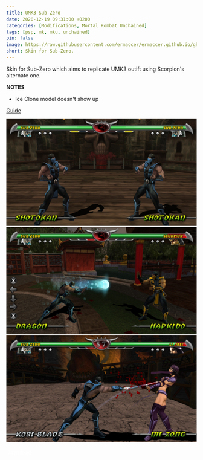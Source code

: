 ```yaml
---
title: UMK3 Sub-Zero
date: 2020-12-19 09:31:00 +0200
categories: [Modifications, Mortal Kombat Unchained]
tags: [psp, mk, mku, unchained]   
pin: false
image: https://raw.githubusercontent.com/ermaccer/ermaccer.github.io/gh-pages/assets/mods/mku/umk3subzero/1.jpg
short: Skin for Sub-Zero.
---
```


Skin for Sub-Zero which aims to replicate UMK3 outift using
Scorpion's alternate one.

**NOTES**
- Ice Clone model doesn't show up


[Guide](https://ermaccer.github.io/posts/how-to-install-mortal-kombat-unchained-mods/)

![Preview](https://raw.githubusercontent.com/ermaccer/ermaccer.github.io/gh-pages/assets/mods/mku/umk3subzero/1.jpg)
![Preview](https://raw.githubusercontent.com/ermaccer/ermaccer.github.io/gh-pages/assets/mods/mku/umk3subzero/2.jpg)
![Preview](https://raw.githubusercontent.com/ermaccer/ermaccer.github.io/gh-pages/assets/mods/mku/umk3subzero/3.jpg)

<a class="btn btn-block btn-dark bg-dark text-gray btn-lg" style="color: white;" href="https://drive.google.com/file/d/1LfrBxWyBmGI--8mSnpHIiVgfJ4Cya3Ou/view?usp=sharing" role="button">
<i class="fas fa-download"></i>
Download
</a>